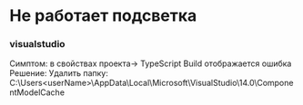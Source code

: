 # Не работает подсветка
### visualstudio
Симптом: в свойствах проекта-> TypeScript Build отображается ошибка
Решение: Удалить папку: C:\Users\<userName>\AppData\Local\Microsoft\VisualStudio\14.0\ComponentModelCache
